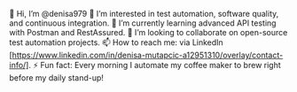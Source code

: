 👋 Hi, I’m @denisa979
👀 I’m interested in test automation, software quality, and continuous integration.
🌱 I’m currently learning advanced API testing with Postman and RestAssured.
💞️ I’m looking to collaborate on open-source test automation projects.
📫 How to reach me: via LinkedIn [https://www.linkedin.com/in/denisa-mutapcic-a12951310/overlay/contact-info/].
⚡ Fun fact: Every morning I automate my coffee maker to brew right before my daily stand-up!

<!---
denisa979/denisa979 is a ✨ special ✨ repository because its `README.md` (this file) appears on your GitHub profile.
You can click the Preview link to take a look at your changes.
--->
